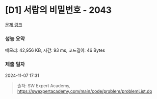 # [D1] 서랍의 비밀번호 - 2043 

[문제 링크](https://swexpertacademy.com/main/code/problem/problemDetail.do?contestProbId=AV5QJ_8KAx8DFAUq) 

### 성능 요약

메모리: 42,956 KB, 시간: 93 ms, 코드길이: 46 Bytes

### 제출 일자

2024-11-07 17:31



> 출처: SW Expert Academy, https://swexpertacademy.com/main/code/problem/problemList.do